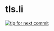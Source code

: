 tls.li
======

[![tip for next commit](https://tip4commit.com/projects/1026.svg)](https://tip4commit.com/github/kpcyrd/tls.li)
